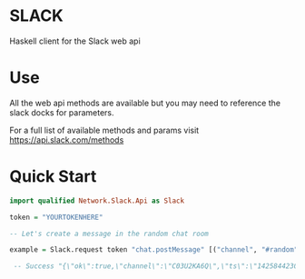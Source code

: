 # SLACK

Haskell client for the Slack web api

# Use

All the web api methods are available but you may need to reference the slack docks for parameters.

For a full list of available methods and params visit https://api.slack.com/methods

# Quick Start


```haskell
import qualified Network.Slack.Api as Slack

token = "YOURTOKENHERE"

-- Let's create a message in the random chat room

example = Slack.request token "chat.postMessage" [("channel", "#random"), ("text", "Hi from Haskell")]

 -- Success "{\"ok\":true,\"channel\":\"C03U2KA6Q\",\"ts\":\"1425844230.000002\",\"message\":{\"text\":\"Hi from Haskell\",\"username\":\"bot\",\"type\":\"message\",\"subtype\":\"bot_message\",\"ts\":\"1425844230.000002\"}}"

```
